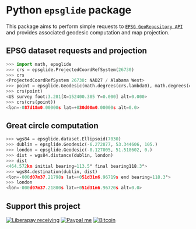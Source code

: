 # Python `epsglide` package

This package aims to perform simple requests to [`EPSG GeoRepository API`](https://apps.epsg.org/api/swagger/ui/index) and provides associated geodesic computation and map projection.

## EPSG dataset requests and projection

```python
>>> import math, epsglide
>>> crs = epsglide.ProjectedCoordRefSystem(26730)
>>> crs
<ProjectedCoordRefSystem 26730: NAD27 / Alabama West>
>>> point = epsglide.Geodesic(math.degrees(crs.lambda0), math.degrees(crs.phi0))
>>> crs(point)
<US survey foot:3.281[X=152400.305 Y=0.000] alt=0.000>
>>> crs(crs(point))
<lon=-087d18m0.00000s lat=+030d00m0.00000s alt=0.0>
```

## Great circle computation

```python
>>> wgs84 = epsglide.dataset.Ellipsoid(7030)
>>> dublin = epsglide.Geodesic(-6.272877, 53.344606, 105.)
>>> london = epsglide.Geodesic(-0.127005, 51.518602, 0.)
>>> dist = wgs84.distance(dublin, london) 
>>> dist
<464.572km initial bearing=113.5° final bearing118.3°>
>>> wgs84.destination(dublin, dist) 
<lon=-000d07m37.21798s lat=+051d31m6.96719s end bearing=118.3°>
>>> london
<lon=-000d07m37.21800s lat=+051d31m6.96720s alt=0.0>
```

## Support this project

[![Liberapay receiving](https://img.shields.io/liberapay/goal/Toons?logo=liberapay)](https://liberapay.com/Toons/donate)
[![Paypal me](https://img.shields.io/badge/PayPal-toons-00457C?logo=paypal&logoColor=white)](https://paypal.me/toons)
[![Bitcoin](https://img.shields.io/badge/Donate-bc1q6aqr0hfq6shwlaux8a7ydvncw53lk2zynp277x-ff9900?logo=bitcoin)](/docs/img/bc1q6aqr0hfq6shwlaux8a7ydvncw53lk2zynp277x.png)
